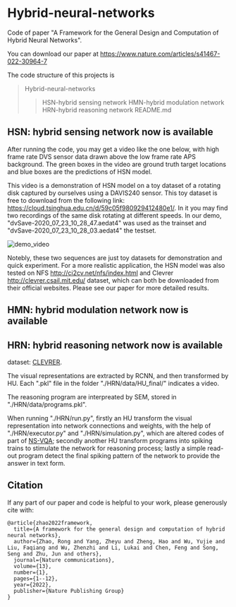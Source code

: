 # Hybrid-neural-networks

Code of paper "A Framework for the General Design and Computation of Hybrid Neural Networks".

You can download our paper at https://www.nature.com/articles/s41467-022-30964-7

The code structure of this projects is
>Hybrid-neural-networks
>>HSN-hybrid sensing network
>>HMN-hybrid modulation network
>>HRN-hybrid reasoning network
>>README.md

## HSN: hybrid sensing network now is available

After running the code, you may get a video like the one below, with high frame rate DVS sensor data drawn above the low frame rate APS background. The green boxes in the video are ground truth target locations and blue boxes are the predictions of HSN model. 

This video is a demonstration of HSN model on a toy dataset of a rotating disk captured by ourselves using a DAVIS240 sensor. This toy dataset is free to download from the following link: https://cloud.tsinghua.edu.cn/d/59c05f980929412480e1/. In it you may find two recordings of the same disk rotating at different speeds.
In our demo, "dvSave-2020_07_23_10_28_47.aedat4" was used as the trainset and "dvSave-2020_07_23_10_28_03.aedat4" the testset.

![demo_video](https://user-images.githubusercontent.com/18552022/193256636-4ca90f78-d832-4bfd-8d44-2980f740ba75.gif)

Notebly, these two sequences are just toy datasets for demonstration and quick experiment. For a more realistic application, the HSN model was also tested on NFS http://ci2cv.net/nfs/index.html and Clevrer http://clevrer.csail.mit.edu/ dataset, which can both be downloaded from their official websites. Please see our paper for more detailed results.

## HMN: hybrid modulation network now is available

## HRN: hybrid reasoning network now is available
dataset: [CLEVRER](http://clevrer.csail.mit.edu/).

The visual representations are extracted by RCNN, and then transformed by HU. Each ".pkl" file in the folder "./HRN/data/HU_final/" indicates a video.

The reasoning program are interpreated by SEM, stored in "./HRN/data/programs.pkl".

When running "./HRN/run.py", firstly an HU transform the visual representation into network connections and weights, with the help of "./HRN/executor.py" and "./HRN/simulation.py", which are altered codes of part of [NS-VQA](https://github.com/kexinyi/ns-vqa); secondly another HU transform programs into spiking trains to stimulate the network for reasoning process; lastly a simple read-out program detect the final spiking pattern of the network to provide the answer in text form. 

## Citation

If any part of our paper and code is helpful to your work, please generously cite with:

```
@article{zhao2022framework,
  title={A framework for the general design and computation of hybrid neural networks},
  author={Zhao, Rong and Yang, Zheyu and Zheng, Hao and Wu, Yujie and Liu, Faqiang and Wu, Zhenzhi and Li, Lukai and Chen, Feng and Song, Seng and Zhu, Jun and others},
  journal={Nature communications},
  volume={13},
  number={1},
  pages={1--12},
  year={2022},
  publisher={Nature Publishing Group}
}
```
